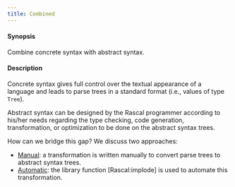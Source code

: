 ```yaml
---
title: Combined
---
```


#### Synopsis

Combine concrete syntax with abstract syntax.

#### Description

Concrete syntax gives full control over the textual appearance of a language and leads to parse trees
in a standard format (i.e., values of type `Tree`).

Abstract syntax can be designed by the Rascal programmer according to his/her needs regarding
the type checking, code generation, transformation, or optimization to be done on the abstract syntax trees.

How can we bridge this gap? We discuss two approaches:

*  [Manual](../../../../Recipes/Languages/Exp/Combined/Manual): a transformation is written manually to convert parse trees to abstract syntax trees.
*  [Automatic](../../../../Recipes/Languages/Exp/Combined/Automatic): the library function [Rascal:implode] is used to automate this transformation.


